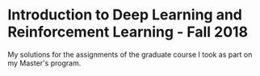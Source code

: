 # Introduction to Deep Learning and Reinforcement Learning - Fall 2018

My solutions for the assignments of the graduate course I took as part on my Master's program.
